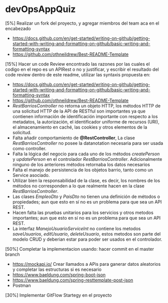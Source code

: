 # devOpsAppQuiz

[5%] Realizar un fork del proyecto, y agregar miembros del team aca en el encabezado

- https://docs.github.com/en/get-started/writing-on-github/getting-started-with-writing-and-formatting-on-github/basic-writing-and-formatting-syntax
- https://github.com/othneildrew/Best-README-Template

[15%] Hacer un code Review encontrado las razones por las cuales el codigo en el repo es un APIRest o no y justificar, y escribir el resultado del code review dentro de este readme, utilizar las syntaxis propuesta en:

- https://docs.github.com/en/get-started/writing-on-github/getting-started-with-writing-and-formatting-on-github/basic-writing-and-formatting-syntax
- https://github.com/othneildrew/Best-README-Template
- _RestBarriosController_ no retorna un objeto HTTP, los métodos HTTP de una solicitud HTTP de la API de RESTful son importantes ya que contienen información de identificación importante con respecto a los metadatos, la autorización, el identificador uniforme de recursos (URI), el almacenamiento en caché, las cookies y otros elementos de la solicitud.
- Falta añadir comportamiento de **@RestController**, La clase _RestBarriosController_ no posee la datanotation necesaria para ser usada como controller.  
- Falta la lógica del negocio para cada uno de los métodos _createPerson_ y _updatePerson_ en el controlador _RestBarriosController_. Adicionalmente ninguno de los anteriores métodos retornaba los datos necesarios
- Falta el manejo de persistencia de los objetos barrio, tanto como un Service asociado.
- Utilizar bien la responsabilidad de la clase, es decir, los nombres de los métodos no corresponden a lo que realmente hacen en la clase  _RestBarriosController_.
- Las clases  _EmpleoDto_ y _PaisDto_ no tienen una definición de métodos o propiedades; aun que esto en sí no es un problema para que sea un API REST.
- Hacen falta las pruebas unitarios para los servicios y otros metodos importantes; aun que esto en sí no es un problema para que sea un API REST.
- La interfaz _ManejoUsuarioServiceInt_ no contiene los metodos _saveUsuarios_, _editUsuario_, _deleteUsuario_, estos metodos son parte del modelo CRUD y deberian estar para poder ser usados en el controlador.

[50%] Completar la implementacion usando: hacer commit en el master branch

- https://mockapi.io/ Crear llamados a APis para ganerar datos aleatorios y completar las estructuras si es necesario
- https://www.baeldung.com/spring-boot-json
- https://www.baeldung.com/spring-resttemplate-post-json
- Postman

[30%] Implementar GitFlow Startegy en el proyecto
